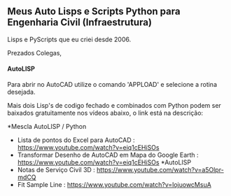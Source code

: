 ## Meus Auto Lisps e Scripts Python para Engenharia Civil (Infraestrutura)
Lisps e PyScripts que eu criei desde 2006.

Prezados Colegas,

#### AutoLISP
Para abrir no AutoCAD utilize o comando 'APPLOAD' e selecione a rotina desejada.

Mais dois Lisp's de codigo fechado e combinados com Python podem ser baixados gratuitamente nos vídeos abaixo, o link está na descrição:

*Mescla AutoLISP / Python
 - Lista de pontos do Excel para AutoCAD : https://www.youtube.com/watch?v=eiq1cEHiSOs
 - Transformar Desenho de AutoCAD em Mapa do Google Earth : https://www.youtube.com/watch?v=eiq1cEHiSOs
 *AutoLISP
 - Notas de Serviço Civil 3D : https://www.youtube.com/watch?v=a5Olpr-mdCQ
 - Fit Sample Line : https://www.youtube.com/watch?v=lojuowcMsuA
